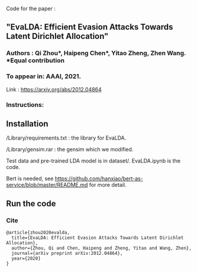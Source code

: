 Code for the paper :
## "EvaLDA: Efficient Evasion Attacks Towards Latent Dirichlet Allocation"

### Authors : Qi Zhou*, Haipeng Chen*, Yitao Zheng, Zhen Wang. *Equal contribution

### To appear in: AAAI, 2021.

Link : https://arxiv.org/abs/2012.04864

### Instructions:

## Installation

/Library/requirements.txt : the library for EvaLDA.

/Library/gensim.rar : the gensim which we modified.

Test data and pre-trained LDA model is in dataset/.
EvaLDA.ipynb is the code.

Bert is needed, see https://github.com/hanxiao/bert-as-service/blob/master/README.md for more detail.

## Run the code


### Cite

```
@article{zhou2020evalda,
  title={EvaLDA: Efficient Evasion Attacks Towards Latent Dirichlet Allocation},
  author={Zhou, Qi and Chen, Haipeng and Zheng, Yitao and Wang, Zhen},
  journal={arXiv preprint arXiv:2012.04864},
  year={2020}
}
```

